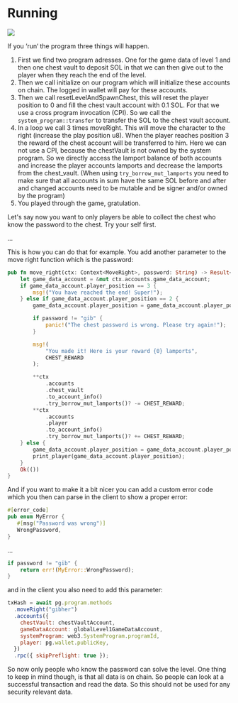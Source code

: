# Running

![](/tutorials/tiny-adventure-two/tinyAdventureTwoDiagram.jpg)

If you ‘run‘ the program three things will happen.

1. First we find two program adresses. One for the game data of level 1 and then one chest vault
   to deposit SOL in that we can then give out to the player when they reach the end of the level.
2. Then we call initialize on our program which will initialize these accounts on chain.
   The logged in wallet will pay for these accounts.
3. Then we call resetLevelAndSpawnChest, this will reset the player position to 0 and fill the chest vault account with 0.1 SOL. For that we use a cross program invocation (CPI). So we call the `system_program::transfer` to transfer the SOL to the chest vault account.
4. In a loop we call 3 times moveRight. This will move the character to the right (increase the play position u8). When the player reaches position 3 the reward of the chest account will be transferred to him. Here we can not use a CPI, because the chestVault is not owned by the system program. So we directly access the lamport balance of both accounts and increase the player accounts lamports and decrease the lamports from the chest_vault. (When using `try_borrow_mut_lamports` you need to make sure that all accounts in sum have the same SOL before and after and changed accounts need to be mutable and be signer and/or owned by the program)
5. You played through the game, gratulation.

Let's say now you want to only players be able to collect the chest who know the password to the chest.
Try your self first.

...

This is how you can do that for example. You add another parameter to the move right function which is the password:

```rust
pub fn move_right(ctx: Context<MoveRight>, password: String) -> Result<()> {
    let game_data_account = &mut ctx.accounts.game_data_account;
    if game_data_account.player_position == 3 {
        msg!("You have reached the end! Super!");
    } else if game_data_account.player_position == 2 {
        game_data_account.player_position = game_data_account.player_position + 1;

        if password != "gib" {
            panic!("The chest password is wrong. Please try again!");
        }

        msg!(
            "You made it! Here is your reward {0} lamports",
            CHEST_REWARD
        );

        **ctx
            .accounts
            .chest_vault
            .to_account_info()
            .try_borrow_mut_lamports()? -= CHEST_REWARD;
        **ctx
            .accounts
            .player
            .to_account_info()
            .try_borrow_mut_lamports()? += CHEST_REWARD;
    } else {
        game_data_account.player_position = game_data_account.player_position + 1;
        print_player(game_data_account.player_position);
    }
    Ok(())
}
```

And if you want to make it a bit nicer you can add a custom error code which you then can parse in the client to show a proper error:

```rust
#[error_code]
pub enum MyError {
   #[msg("Password was wrong")]
   WrongPassword,
}
```

...

```rust
if password != "gib" {
    return err!(MyError::WrongPassword);
}
```

and in the client you also need to add this parameter:

```js
txHash = await pg.program.methods
  .moveRight("gibher")
  .accounts({
    chestVault: chestVaultAccount,
    gameDataAccount: globalLevel1GameDataAccount,
    systemProgram: web3.SystemProgram.programId,
    player: pg.wallet.publicKey,
  })
  .rpc({ skipPreflight: true });
```

So now only people who know the password can solve the level. One thing to keep in mind though, is that all data is on chain. So people can look at a successful transaction and read the data. So this should not be used for any security relevant data.
